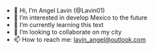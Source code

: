 - 👋 Hi, I’m Angel Lavin (@Lavin01)
- 👀 I’m interested in develop Mexico to the future
- 🌱 I’m currently learning this text
- 💞️ I’m looking to collaborate on my city
- 📫 How to reach me: lavin_angel@outlook.com

